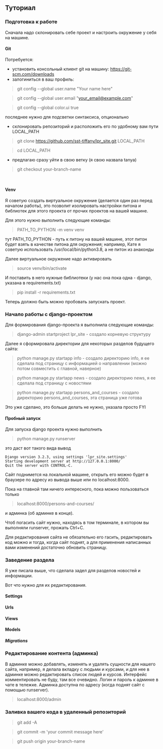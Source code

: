 ## Туториал

### Подготовка к работе

Сначала надо склонировать себе проект и настроить окружение у себя на машине.

#### Git
Потребуется:
- установить консольный клиент git на машину: https://git-scm.com/downloads
- залогиниться в ваш профиль:
> git config --global user.name "Your name here"

> git config --global user.email "your_email@example.com"

> git config --global color.ui true 

последнее нужно для подсветки синтаксиса, опционально
- склонировать репозиторий и расположить его по удобному вам пути LOCAL_PATH
> git clone https://github.com/sst-tiffany/lpr_site.git LOCAL_PATH

> cd LOCAL_PATH

- предлагаю сразу уйти в свою ветку (я свою назвала tanya)
> git checkout your-branch-name

<br>

#### Venv
Я советую создать виртуальное окружение (делается один раз перед началом работы), это позволит изолировать настройки питона и библиотек для этого проекта от прочих проектов на вашей машине.

Для этого нужно выполнить следующие команды:
> PATH_TO_PYTHON -m venv venv

тут PATH_TO_PYTHON - путь к питону на вашей машине, этот питон будет взять в качестве питона для окружения; например, Кате я советую использовать /usr/local/bin/python3.8, а не питон из анаконды

Далее виртуальное окружение надо активировать
> source venv/bin/activate

И поставить в него нужные библиотеки (у нас она пока одна - django, указана в requirements.txt)
> pip install -r requirements.txt

Теперь должно быть можно пробовать запускать проект.

### Начало работы с django-проектом
Для формирования django-проекта я выполнила следующие команды:
> django-admin startproject lpr_site - создало корневую структуру

Далее я сформировала директории для некоторых разделов будущего сайта:
> python manage.py startapp info - создало директорию info, я ее сделала под страницу с информацией о направлении (можно потом совместить с главной, наверное)

> python manage.py startapp news - создало директорию news, я ее сделала под страницу с новостями

> python manage.py startapp persons_and_courses - создало директорию persons_and_courses, эта страница уже готова

Это уже сделано, это больше делать не нужно, указала просто FYI

#### Пробный запуск
Для запуска django проекта нужно выполнить
> python manage.py runserver

это даст вот такого вида вывод
```
Django version 3.2.3, using settings 'lpr_site.settings'
Starting development server at http://127.0.0.1:8000/
Quit the server with CONTROL-C.
```

Сайт поднимется на локальной машине, открыть его можно будет в браузере по адресу из вывода выше или по localhost:8000.

Пока на главной там ничего интересного, пока можно пользоваться только
> localhost:8000/persons-and-courses/ 

и админка (об админке в конце).

Чтоб погасить сайт нужно, находясь в том терминале, в котором вы выполняли runserver, прожать Ctrl+C.

Для редактирования сайта не обязательно его гасить, редактировать код можно и тогда, когда сайт поднят, а для применения написанных вами изменений достаточно обновить страницу. 

### Заведение раздела
Я уже писала выше, что сделала задел для разделов новостей и информации. 

Вот что нужно для их редактирования.

#### Settings

#### Urls

#### Views

#### Models

##### Migrations


### Редактирование контента (админка)
В админке можно добавлять, изменять и удалять сущности для нашего сайта, например, я делала вкладку с людьми и курсами,
и для нее в админке можно редактировать список людей и курсов. Интерфейс комментировать не буду, там все очевидно. Логин и пароль к админке в чате в тележке. Админка доступна по адресу (когда поднят сайт с помощью runserver).
> localhost:8000/admin



### Заливка вашего кода в удаленный репозиторий
> git add -A

> git commit -m 'your commit message here'

> git push origin your-branch-name

